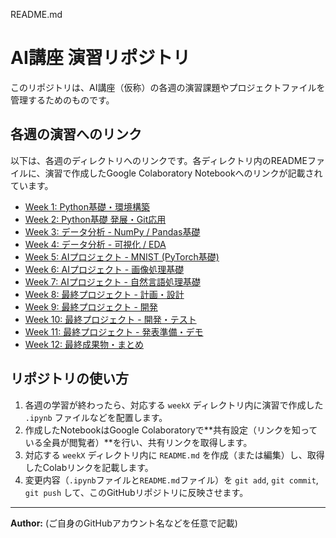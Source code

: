 README.md

# AI講座 演習リポジトリ

このリポジトリは、AI講座（仮称）の各週の演習課題やプロジェクトファイルを管理するためのものです。

## 各週の演習へのリンク

以下は、各週のディレクトリへのリンクです。各ディレクトリ内のREADMEファイルに、演習で作成したGoogle Colaboratory Notebookへのリンクが記載されています。

* [Week 1: Python基礎・環境構築](./week1/)
* [Week 2: Python基礎 発展・Git応用](./week2/)
* [Week 3: データ分析 - NumPy / Pandas基礎](./week3/)
* [Week 4: データ分析 - 可視化 / EDA](./week4/)
* [Week 5: AIプロジェクト - MNIST (PyTorch基礎)](./week5/)
* [Week 6: AIプロジェクト - 画像処理基礎](./week6/)
* [Week 7: AIプロジェクト - 自然言語処理基礎](./week7/)
* [Week 8: 最終プロジェクト - 計画・設計](./week8/)
* [Week 9: 最終プロジェクト - 開発](./week9/)
* [Week 10: 最終プロジェクト - 開発・テスト](./week10/)
* [Week 11: 最終プロジェクト - 発表準備・デモ](./week11/)
* [Week 12: 最終成果物・まとめ](./week12/)

## リポジトリの使い方

1.  各週の学習が終わったら、対応する `weekX` ディレクトリ内に演習で作成した `.ipynb` ファイルなどを配置します。
2.  作成したNotebookはGoogle Colaboratoryで**共有設定（リンクを知っている全員が閲覧者）**を行い、共有リンクを取得します。
3.  対応する `weekX` ディレクトリ内に `README.md` を作成（または編集）し、取得したColabリンクを記載します。
4.  変更内容（`.ipynb`ファイルと`README.md`ファイル）を `git add`, `git commit`, `git push` して、このGitHubリポジトリに反映させます。

---

**Author:** (ご自身のGitHubアカウント名などを任意で記載)
